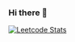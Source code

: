 ### Hi there 👋

[![Leetcode Stats](https://leetcard.jacoblin.cool/Jerish_Balakrishnan?ext="contest,heatmap"&font=Dancing_Script)](https://leetcode.com/Jerish_Balakrishnan)
